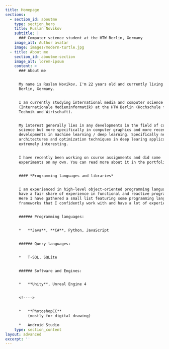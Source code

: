 ```yaml
---
title: Homepage
sections:
  - section_id: aboutme
    type: section_hero
    title: Ruslan Novikov
    subtitle: |
      ### Computer science student at the HTW Berlin, Germany
    image_alt: Author avatar
    image: images/modern-turtle.jpg
  - title: About me
    section_id: aboutme-section
    image_alt: lorem-ipsum
    content: >
      ### About me


      My name is Ruslan Novikov, I'm 22 years old and currently living in
      Berlin, Germany.


      I am currently studying international media and computer science
      (Internationale Medieninformatik) at the HTW Berlin (Hochschule für
      Technik und Wirtschaft).


      My interest generally lies in any developments in the field of computer
      science but more specifically in computer graphics and more recently, in
      developments in machine learning / deep learning. Specifically network
      architectures and optimization techniques in deep learing applications are
      extremely interesting.


      I have recently been working on course assignments and did some
      experiments on my own. You can read more about it in the portfolio tab.


      #### *Programming languages and libraries*


      I am experienced in high-level object-oriented programming languages and
      have a fair share of experience in functional and reactive programming.
      Here I have gathered a small list featuring some programming languages and
      frameworks that I confidently work with and have a lot of experience with.


      ###### Programming languages:


      *   **Java**, **C#**, Python, JavaScript


      ###### Query languages:


      *   T-SQL, SQLite


      ###### Software and Engines:


      *   **Unity**, Unreal Engine 4


      <!---->


      *   **PhotoshopCC**
          (mostly for digital drawing)

      *   Android Studio
    type: section_content
layout: advanced
excerpt: ''
---
```

